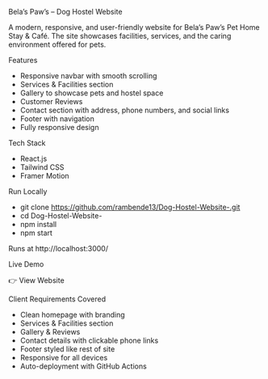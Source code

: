 Bela’s Paw’s – Dog Hostel Website

A modern, responsive, and user-friendly website for Bela’s Paw’s Pet Home Stay & Café.
The site showcases facilities, services, and the caring environment offered for pets.

Features

- Responsive navbar with smooth scrolling
- Services & Facilities section
- Gallery to showcase pets and hostel space
- Customer Reviews
- Contact section with address, phone numbers, and social links
- Footer with navigation
- Fully responsive design

Tech Stack
- React.js
- Tailwind CSS
- Framer Motion

Run Locally

- git clone https://github.com/rambende13/Dog-Hostel-Website-.git
- cd Dog-Hostel-Website-
- npm install
- npm start


Runs at http://localhost:3000/

Live Demo

👉 View Website

Client Requirements Covered

- Clean homepage with branding
- Services & Facilities section
- Gallery & Reviews
- Contact details with clickable phone links
- Footer styled like rest of site
- Responsive for all devices
- Auto-deployment with GitHub Actions